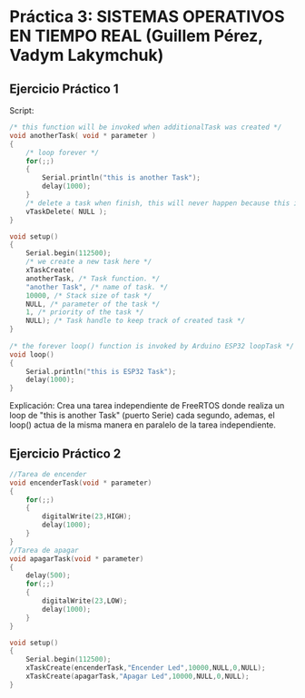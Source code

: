 # Práctica 3: SISTEMAS OPERATIVOS EN TIEMPO REAL (Guillem Pérez, Vadym Lakymchuk)

## Ejercicio Práctico 1

Script:

```cpp
/* this function will be invoked when additionalTask was created */
void anotherTask( void * parameter )
{
    /* loop forever */
    for(;;)
    {
        Serial.println("this is another Task");
        delay(1000);
    }
    /* delete a task when finish, this will never happen because this is infinity loop */
    vTaskDelete( NULL );
}

void setup()
{
    Serial.begin(112500);
    /* we create a new task here */
    xTaskCreate(
    anotherTask, /* Task function. */
    "another Task", /* name of task. */
    10000, /* Stack size of task */
    NULL, /* parameter of the task */
    1, /* priority of the task */
    NULL); /* Task handle to keep track of created task */
}
 
/* the forever loop() function is invoked by Arduino ESP32 loopTask */
void loop()
{
    Serial.println("this is ESP32 Task");
    delay(1000);
}
```

Explicación: Crea una tarea independiente de FreeRTOS donde realiza un loop de "this is another Task" (puerto Serie) cada segundo, ademas, el loop() actua de la misma manera en paralelo de la tarea independiente.

## Ejercicio Práctico 2

```cpp
//Tarea de encender
void encenderTask(void * parameter)
{
    for(;;)
    {
        digitalWrite(23,HIGH);
        delay(1000);
    }
}
//Tarea de apagar
void apagarTask(void * parameter)
{
    delay(500);
    for(;;)
    {
        digitalWrite(23,LOW);
        delay(1000);
    }
}

void setup()
{
    Serial.begin(112500);
    xTaskCreate(encenderTask,"Encender Led",10000,NULL,0,NULL);
    xTaskCreate(apagarTask,"Apagar Led",10000,NULL,0,NULL);
}
```
